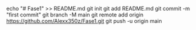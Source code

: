 echo "# Fase1" >> README.md
git init
git add README.md
git commit -m "first commit"
git branch -M main
git remote add origin https://github.com/Alexx350z/Fase1.git
git push -u origin main
